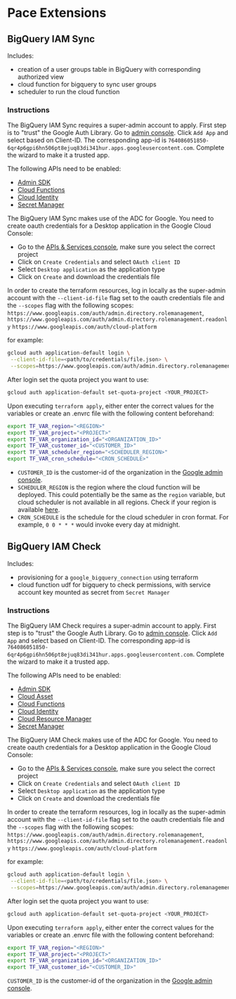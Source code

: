 # Pace Extensions

## BigQuery IAM Sync

Includes:

- creation of a user groups table in BigQuery with corresponding authorized view
- cloud function for bigquery to sync user groups
- scheduler to run the cloud function

### Instructions
The BigQuery IAM Sync requires a super-admin account to apply. First step is to "trust" the Google Auth Library. Go to [admin console](https://admin.google.com/ac/owl/list?tab=configuredApps). Click `Add App` and select based on Client-ID. The corresponding app-id is `764086051850-6qr4p6gpi6hn506pt8ejuq83di341hur.apps.googleusercontent.com`. Complete the wizard to make it a trusted app.

The following APIs need to be enabled:
- [Admin SDK](https://console.cloud.google.com/apis/library/admin.googleapis.com)
- [Cloud Functions](https://console.cloud.google.com/apis/library/cloudfunctions.googleapis.com)
- [Cloud Identity](https://console.cloud.google.com/apis/library/cloudidentity.googleapis.com)
- [Secret Manager](https://console.cloud.google.com/apis/library/secretmanager.googleapis.com)

The BigQuery IAM Sync makes use of the ADC for Google.
You need to create oauth credentials for a Desktop application in the Google Cloud Console:
- Go to the [APIs & Services console](https://console.cloud.google.com/apis/credentials), make sure you select the correct project
- Click on `Create Credentials` and select `OAuth client ID`
- Select `Desktop application` as the application type
- Click on `Create` and download the credentials file

In order to create the terraform resources,
log in locally as the super-admin account with the `--client-id-file` flag set to the oauth credentials file and the `--scopes` flag with the following scopes:
`https://www.googleapis.com/auth/admin.directory.rolemanagement`,
`https://www.googleapis.com/auth/admin.directory.rolemanagement.readonly`
`https://www.googleapis.com/auth/cloud-platform`

for example:
```bash
gcloud auth application-default login \
 --client-id-file=<path/to/credentials/file.json> \
 --scopes=https://www.googleapis.com/auth/admin.directory.rolemanagement,https://www.googleapis.com/auth/admin.directory.rolemanagement.readonly,https://www.googleapis.com/auth/cloud-platform
```

After login set the quota project you want to use:
```bash
gcloud auth application-default set-quota-project <YOUR_PROJECT>
```

Upon executing `terraform apply`, either enter the correct values for
the variables or create an .envrc file with the following content beforehand:
```bash
export TF_VAR_region="<REGION>"
export TF_VAR_project="<PROJECT>"
export TF_VAR_organization_id="<ORGANIZATION_ID>"
export TF_VAR_customer_id="<CUSTOMER_ID>"
export TF_VAR_scheduler_region="<SCHEDULER_REGION>"
export TF_VAR_cron_schedule="<CRON_SCHEDULE>"
```
- `CUSTOMER_ID` is the customer-id of the organization in the [Google admin console](https://admin.google.com/ac/accountsettings).
- `SCHEDULER_REGION` is the region where the cloud function will be deployed. This could potentially be the same as the `region` variable, but cloud scheduler is not available in all regions. Check if your region is available [here](https://cloud.google.com/about/locations).
- `CRON_SCHEDULE` is the schedule for the cloud scheduler in cron format. For example, `0 0 * * *` would invoke every day at midnight.


## BigQuery IAM Check

Includes:

- provisioning for a `google_bigquery_connection` using terraform
- cloud function udf for bigquery to check permissions, with service account key mounted as secret
  from `Secret Manager`

### Instructions
The BigQuery IAM Check requires a super-admin account to apply. First step is to "trust" the Google Auth Library. Go to [admin console](https://admin.google.com/ac/owl/list?tab=configuredApps). Click `Add App` and select based on Client-ID. The corresponding app-id is `764086051850-6qr4p6gpi6hn506pt8ejuq83di341hur.apps.googleusercontent.com`. Complete the wizard to make it a trusted app.

The following APIs need to be enabled:
- [Admin SDK](https://console.cloud.google.com/apis/library/admin.googleapis.com)
- [Cloud Asset](https://console.cloud.google.com/apis/library/cloudasset.googleapis.com)
- [Cloud Functions](https://console.cloud.google.com/apis/library/cloudfunctions.googleapis.com)
- [Cloud Identity](https://console.cloud.google.com/apis/library/cloudidentity.googleapis.com)
- [Cloud Resource Manager](https://console.cloud.google.com/apis/library/cloudresourcemanager.googleapis.com)
- [Secret Manager](https://console.cloud.google.com/apis/library/secretmanager.googleapis.com)

The BigQuery IAM Check makes use of the ADC for Google.
You need to create oauth credentials for a Desktop application in the Google Cloud Console:
 - Go to the [APIs & Services console](https://console.cloud.google.com/apis/credentials), make sure you select the correct project
 - Click on `Create Credentials` and select `OAuth client ID`
 - Select `Desktop application` as the application type
 - Click on `Create` and download the credentials file

In order to create the terraform resources, 
log in locally as the super-admin account with the `--client-id-file` flag set to the oauth credentials file and the `--scopes` flag with the following scopes:
`https://www.googleapis.com/auth/admin.directory.rolemanagement`,
`https://www.googleapis.com/auth/admin.directory.rolemanagement.readonly`
`https://www.googleapis.com/auth/cloud-platform`

for example:
```bash
gcloud auth application-default login \
 --client-id-file=<path/to/credentials/file.json> \
 --scopes=https://www.googleapis.com/auth/admin.directory.rolemanagement,https://www.googleapis.com/auth/admin.directory.rolemanagement.readonly,https://www.googleapis.com/auth/cloud-platform
```

After login set the quota project you want to use:
```bash
gcloud auth application-default set-quota-project <YOUR_PROJECT>
```

Upon executing `terraform apply`, either enter the correct values for
the variables or create an .envrc file with the following content beforehand:
```bash
export TF_VAR_region="<REGION>"
export TF_VAR_project="<PROJECT>"
export TF_VAR_organization_id="<ORGANIZATION_ID>"
export TF_VAR_customer_id="<CUSTOMER_ID>"
```

`CUSTOMER_ID` is the customer-id of the organization in the [Google admin console](https://admin.google.com/ac/accountsettings).
